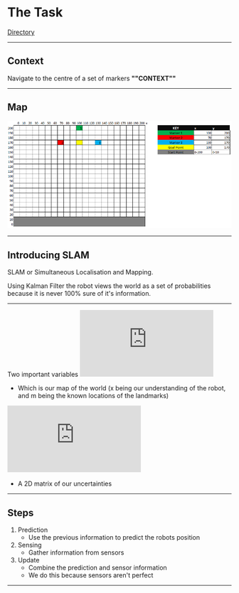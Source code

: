 # The Task

[Directory](Directory.md)

---

## Context
Navigate to the centre of a set of markers
**""CONTEXT""**

---

## Map

![Pasted image 20210921024101](Attachments/Pasted%20image%2020210921024101.png)

---

## Introducing SLAM

SLAM or Simultaneous Localisation and Mapping.

Using Kalman Filter the robot views the world as a set of probabilities because it is never 100% sure of it's information.

---

Two important variables
![Mu](https://latex.codecogs.com/svg.latex?%5Cmu%20%3D%20%5Cbegin%7Bbmatrix%7Dx%5C%5Cm%5Cend%7Bbmatrix%7D)
 - Which is our map of the world (x being our understanding of the robot, and m being the known locations of the landmarks)

![Sigma](https://latex.codecogs.com/svg.latex?%5CSigma%20%3D%20%5Cbegin%7Bbmatrix%7D...%5C%5C...%5Cend%7Bbmatrix%7D)
- A 2D matrix of our uncertainties

---

## Steps

1.  Prediction
	- Use the previous information to predict the robots position
2.  Sensing
	- Gather information from sensors
3.  Update
	- Combine the prediction and sensor information
	- We do this because sensors aren't perfect

---